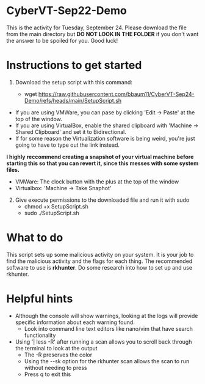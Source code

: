 # CyberVT-Sep22-Demo

This is the activity for Tuesday, September 24. Please download the file from the main directory but **DO NOT LOOK IN THE FOLDER** if you don't want the answer to be spoiled for you. Good luck!

# Instructions to get started

1. Download the setup script with this command:

    - wget https://raw.githubusercontent.com/bbaum11/CyberVT-Sep24-Demo/refs/heads/main/SetupScript.sh

- If you are using VMWare, you can pase by clicking 'Edit -> Paste' at the top of the window.
- If you are using VirtualBox, enable the shared clipboard with 'Machine -> Shared Clipboard' and set it to Bidirectional.
- If for some reason the Virtualization software is being weird, you're just going to have to type out the link instead.

**I highly reccommend creating a snapshot of your virtual machine before starting this so that you can revert it, since this messes with some system files.**
- VMWare: The clock button with the plus at the top of the window
- Virtualbox: 'Machine -> Take Snaphot'

2. Give execute permissions to the downloaded file and run it with sudo
    - chmod +x SetupScript.sh
    - sudo ./SetupScript.sh

# What to do
This script sets up some malicious activity on your system. It is your job to find the malicious activity and the flags for each thing. The recommended software to use is **rkhunter**. Do some research into how to set up and use rkhunter.

# Helpful hints
- Although the console will show warnings, looking at the logs will provide specific information about each warning found.
    - Look into command line text editors like nano/vim that have search functionality 
- Using '| less -R' after running a scan allows you to scroll back through the terminal to look at the output
  - The -R preserves the color
  - Using the --sk option for the rkhunter scan allows the scan to run without needing to press <ENTER>
  - Press q to exit this
